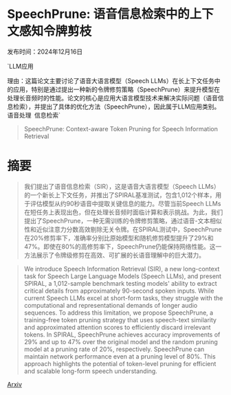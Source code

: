 # SpeechPrune: 语音信息检索中的上下文感知令牌剪枝

发布时间：2024年12月16日

`LLM应用

理由：这篇论文主要讨论了语音大语言模型（Speech LLMs）在长上下文任务中的应用，特别是通过提出一种新的令牌修剪策略（SpeechPrune）来提升模型在处理长音频时的性能。论文的核心是应用大语言模型技术来解决实际问题（语音信息检索），并提出了具体的优化方法（SpeechPrune），因此属于LLM应用类别。` `语音处理` `信息检索`

> SpeechPrune: Context-aware Token Pruning for Speech Information Retrieval

# 摘要

> 我们提出了语音信息检索（SIR），这是语音大语言模型（Speech LLMs）的一个新长上下文任务，并推出了SPIRAL基准测试，包含1,012个样本，用于评估模型从约90秒语音中提取关键信息的能力。尽管当前Speech LLMs在短任务上表现出色，但在处理长音频时面临计算和表示挑战。为此，我们提出了SpeechPrune，一种无需训练的令牌修剪策略，通过语音-文本相似性和近似注意力分数高效剔除无关令牌。在SPIRAL测试中，SpeechPrune在20%修剪率下，准确率分别比原始模型和随机修剪模型提升了29%和47%。即使在80%的高修剪率下，SpeechPrune仍能保持网络性能。这一方法展示了令牌级修剪在高效、可扩展的长语音理解中的巨大潜力。

> We introduce Speech Information Retrieval (SIR), a new long-context task for Speech Large Language Models (Speech LLMs), and present SPIRAL, a 1,012-sample benchmark testing models' ability to extract critical details from approximately 90-second spoken inputs. While current Speech LLMs excel at short-form tasks, they struggle with the computational and representational demands of longer audio sequences. To address this limitation, we propose SpeechPrune, a training-free token pruning strategy that uses speech-text similarity and approximated attention scores to efficiently discard irrelevant tokens. In SPIRAL, SpeechPrune achieves accuracy improvements of 29% and up to 47% over the original model and the random pruning model at a pruning rate of 20%, respectively. SpeechPrune can maintain network performance even at a pruning level of 80%. This approach highlights the potential of token-level pruning for efficient and scalable long-form speech understanding.

[Arxiv](https://arxiv.org/abs/2412.12009)